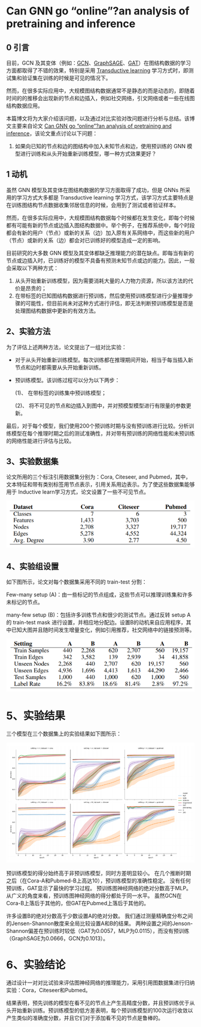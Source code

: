 # Can GNN go “online”?an analysis of pretraining and inference

## 0 引言

目前，GCN 及其变体（例如：[GCN](https://archwalker.github.io/blog/2019/06/01/GNN-Triplets-GCN.html)、[GraphSAGE](https://archwalker.github.io/blog/2019/06/01/GNN-Triplets-GraphSAGE.html)、[GAT](https://archwalker.github.io/blog/2019/06/01/GNN-Triplets-GAT.html)）在图结构数据的学习方面都取得了不错的效果，特别是采用 [Transductive learning](https://archwalker.github.io/blog/2019/06/01/GNN-Triplets-GraphSAGE.html) 学习方式时，即测试集和验证集在训练的时候是可见的情况下。

然而，在很多实际应用中，大规模图结构数据通常不是静态的而是动态的，即随着时间的的推移会出现新的节点和边插入，例如社交网络，引文网络或者一些在线图结构数据应用。

本篇博文将为大家介绍该问题，以及通过对比实验对改问题进行分析与总结。该博文主要来自论文 [Can GNN go “online”?an analysis of pretraining and inference](https://arxiv.org/pdf/1905.06018)，该论文重点讨论以下问题：

1. 如果向已知的节点和边的图结构中加入未知节点和边，使用预训练的 GNN 模型进行训练和从头开始重新训练模型，哪一种方式效果更好？

## 1 动机

虽然 GNN 模型及其变体在图结构数据的学习方面取得了成功，但是 GNNs 所采用的学习方式大多都是 Transductive learning 学习方式，该学习方式主要特点是在训练图结构节点数据收集邻居信息的时候，会用到了测试或者验证样本。

然而，在很多实际应用中，大规模图结构数据每个时候都在发生变化，即每个时候都有可能有新的节点或边插入图结构数据中。举个例子，在推荐系统中，每个时段都会有新的用户（节点）或新的关系（边）加入原有关系网络中，而这些新的用户（节点）或新的关系（边）都会对已训练好的模型造成一定的影响。

目前研究的大多数 GNN 模型及其变体都缺乏推理能力的潜在缺点。即每当有新的节点或边插入时，已训练好的模型不具备有预测未知节点或边的能力。因此，一般会采取以下两种方式：

1. 从头开始重新训练模型，因为需要消耗大量的人力物力资源，所以该方法的代价是昂贵的；
2. 在带标签的已知图结构数据进行预训练，然后使用预训练模型进行少量推理步骤的可能性，但目前尚未对这种方式进行评估，即无法判断预训练模型是否是处理图结构数据中更新的有效方法。


## 2、实验方法

为了评估上述两种方法，论文提出了一组对比实验：

- 对于从头开始重新训练模型。每次训练都在推理期间开始，相当于每当插入新节点和边时都需要从头开始重新训练。
- 预训练模型。该训练过程可以分为以下两步：
  
  (1)、 在带标签的训练集中预训练模型；

  (2)、 将不可见的节点和边插入到图中，并对预模型模型进行有限量的参数更新。


最后，对于每个模型，我们使用200个预训练时期与没有预训练进行比较。分析训练模型在每个推理时期之后的测试准确性，并对带有预训练的网络性能和未预训练的网络性能进行评估与比较。


## 3、实验数据集

论文所用的三个标注引用数据集分别为：Cora, Citeseer, and Pubmed，其中，文本特征和带有类别标签用节点表示，引用关系用边表示。为了使这些数据集能够用于 Inductive learn学习方式，论文设置了一些不可见节点。

![dataset](img/dataset.png)


## 4、实验组设置

如下图所示，论文对每个数据集采用不同的 train-test 分割：

Few-many setup (A)：由一些标记的节点组成，这些节点可以推理训练集和许多未标记的节点。

many-few setup (B)：包括许多训练节点和很少的测试节点。通过反转 setup A 的 train-test mask 进行设置，并相应地分配边。设置B的动机来自应用程序，其中已知大图并且随时间发生增量变化，例如引用推荐，社交网络中的链接预测等。

![](img/setup.png)

# 5、实验结果

三个模型在三个数据集上的实验结果如下图所示：

![](img/result1.png)

预训练模型的得分始终高于非预训练模型，同时方差明显较小。 在几个推断时期之后（在Cora-A和Pubmed-B上高达10），预训练模型的准确性稳定。 没有任何预训练，GAT显示了最快的学习过程。 预训练图神经网络的绝对分数高于MLP。 从广义的角度来看，预训练图神经网络的得分都处于同一水平。 虽然GCN在Cora-B上落后于其他的，但GAT在Pubmed上落后于其他的。

许多设置B的绝对分数高于少数设置A的绝对分数。 我们通过测量精确度分布之间的Jensen-Shannon散度来全局比较设置A和B的结果。 两种设置之间的Jenson-Shannon偏差在预训练时较低（GAT为0.0057，MLP为0.0115），而没有预训练（GraphSAGE为0.0666，GCN为0.1013）。

# 6、实验结论

通过设计一对对比试验来评估图神经网络的推理能力，采用引用图数据集进行归纳实验：Cora，Citeseer和Pubmed。

结果表明，预先训练的模型在看不见的节点上产生高精度分数，并且预训练优于从头开始重新训练。预训练模型的低方差表明，每个预训练模型的100次运行收敛以产生类似的准确度分数，并且它们对于添加看不见的节点是鲁棒的。
